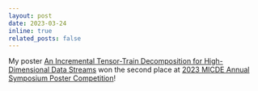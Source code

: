 ```yaml
---
layout: post
date: 2023-03-24
inline: true
related_posts: false
---
```


My poster [An Incremental Tensor-Train Decomposition for High-Dimensional Data Streams](/assets/pdf/SIAM_CSE23Poster.pdf) won the second place at [2023 MICDE Annual Symposium Poster Competition](https://micde.umich.edu/news-events/annual-symposia/2023-symposium/)!